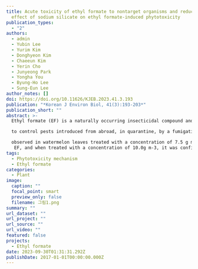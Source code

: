 ```yaml
---
title: Acute toxicity of ethyl formate to nontarget organisms and reduction
  effect of sodium silicate on ethyl formate-induced phytotoxicity
publication_types:
  - "2"
authors:
  - admin
  - Yubin Lee
  - Yurim Kim
  - Donghyeon Kim
  - Chaeeun Kim
  - Yerin Cho
  - Junyeong Park
  - Yongha You
  - Byung-Ho Lee
  - Sung-Eun Lee
author_notes: []
doi: https://doi.org/10.11626/KJEB.2023.41.3.193
publication: "*Korean J Environ Biol, 41(3):193-203*"
publication_short: ""
abstract: >-
  Ethyl formate (EF) is a naturally occurring insecticidal compound and is used

  to control pests introduced from abroad, in quarantine, by a fumigation method. In particular, it is mainly used as a substitute for methyl bromide and is less toxic to humans and less harmful to plants. This study aimed to investigate the possible acute toxicity of EF to useful organisms, and how to reduce phytotoxicity in watermelon, zucchini, and oriental melon. After fumigation with EF for 2 h, the LC50 values for earthworms, honey bees, and silkworms were 39.9, 7.09, and 17.9g m-3, respectively. The degree of susceptibility to EF was in the order of earthworms, silkworms, and honey bees based on the LC50 value, and EF fumigation induced stronger acute toxicity to honey bees. Phytotoxicity was

  observed in watermelon leaves treated with a concentration of 7.5 g m-3
   EF, and when treated with a concentration of 10.0g m-3, it was confirmed that the edges of watermelon leaves were charred and seemed to be damaged by acids. Zucchini and melon, and other cucurbits, showed strong damage to the leaves when treated with a concentration of 10 g m-3, and sodium silicate, at concentrations of 10% and 20%, was used to reduce phytotoxicity. Therefore, acute toxicity towards nontarget organisms and phytotoxicity during the fumigation of EF should be reduced for efficient agricultural pest control.
tags:
  - Phytotoxicity mechanism
  - Ethyl formate
categories:
  - Plant
image:
  caption: ""
  focal_point: smart
  preview_only: false
  filename: 그림1.png
summary: ""
url_dataset: ""
url_project: ""
url_source: ""
url_video: ""
featured: false
projects:
  - Ethyl formate
date: 2023-09-30T01:31:31.292Z
publishDate: 2017-01-01T00:00:00.000Z
---
```

